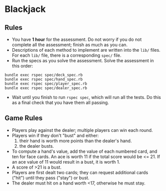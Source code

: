 # Blackjack

## Rules

* You have **1 hour** for the assessment. Do not worry if you do not
  complete all the assessment; finish as much as you can.
* Descriptions of each method to implement are written into the `lib/`
  files. For each `lib/` file, there is a corresponding `spec/` file.
* Run the specs as you solve the assessment. Solve the assessment in
  this order:

```
bundle exec rspec spec/deck_spec.rb
bundle exec rspec spec/hand_spec.rb
bundle exec rspec spec/player_spec.rb
bundle exec rspec spec/dealer_spec.rb
```

* Wait until you finish to run `rspec spec`, which will run all the
  tests. Do this as a final check that you have them all passing.

## Game Rules

* Players play against the dealer; multiple players can win each
  round.
* Players win if they don't "bust" and either:
    1. their hand is worth more points than the dealer's hand.
    2. the dealer busts.
* To compute a hand's value, add the value of each numbered card, and
  ten for face cards. An ace is worth 11 if the total score would be
  <= 21. If an ace value of 11 would result in a bust, it is worth 1.
* A score of >21 is a bust.
* Players are first dealt two cards; they can request additional cards
  ("hit") until they pass ("stay") or bust.
* The dealer must hit on a hand worth <17, otherwise he must stay.
